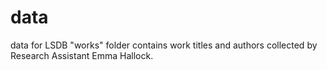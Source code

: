 # data
data for LSDB
"works" folder contains work titles and authors collected by Research Assistant Emma Hallock.

